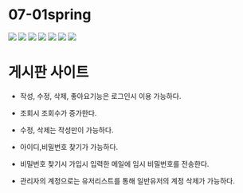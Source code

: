 # 07-01spring

<div>
<img src="https://img.shields.io/badge/-java-green">
<img src="https://img.shields.io/badge/-spring boot-green">
<img src="https://img.shields.io/badge/-tomcat-red">
<img src="https://img.shields.io/badge/-my sql-blue">
<img src="https://img.shields.io/badge/-my batis-critical">
<img src="https://img.shields.io/badge/-jsp-important">
<img src="https://img.shields.io/badge/-maven-important">
</div>

# 게시판 사이트

- 작성, 수정, 삭제, 좋아요기능은 로그인시 이용 가능하다.
- 조회시 조회수가 증가한다.
- 수정, 삭제는 작성만이 가능하다.
- 아이디,비밀번호 찾기가 가능하다.
- 비밀번호 찾기시 가입시 입력한 메일에 임시 비밀번호를 전송한다.

- 관리자의 계정으로는 유저리스트를 통해 일반유저의 계정 삭제가 가능하다.   
